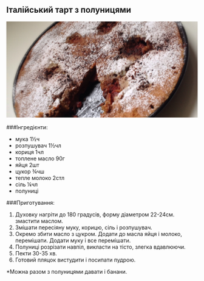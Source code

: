 Італійський тарт з полуницями
-----------------------------
![](italijskyj_tart_z_polunytsyamy.jpg)

###Інгредієнти:

- мука 1½ч
- розпушувач 1½чл
- кориця 1чл
- топлене масло 90г
- яйця 2шт
- цукор ¾чш
- тепле молоко 2стл
- сіль ¼чл
- полуниці

###Приготування:

1. Духовку нагріти до 180 градусів, форму діаметром 22-24см. змастити маслом.
2. Змішати пересіяну муку, корицю, сіль і розпушувач.
3. Окремо збити масло з цукром. Додати до масла яйця і молоко, перемішати. Додати муку і все перемішати.
4. Полуниці розрізати навпіл, викласти на тісто, злегка вдавлюючи.
5. Пекти 30-35 хв.
6. Готовий пляцок вистудити і посипати пудрою.

*Можна разом з полуницями давати і банани.

